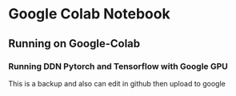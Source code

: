# Google Colab Notebook
## Running on Google-Colab
### Running DDN Pytorch and Tensorflow with Google GPU 
This is a backup and also can edit in github then upload to google
